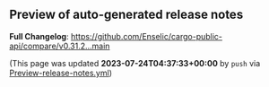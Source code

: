 ## Preview of auto-generated release notes
<!-- Release notes generated using configuration in .github/release.yml at main -->



**Full Changelog**: https://github.com/Enselic/cargo-public-api/compare/v0.31.2...main


(This page was updated **2023-07-24T04:37:33+00:00** by `push` via [Preview-release-notes.yml](https://github.com/Enselic/cargo-public-api/actions/runs/5640863773))
